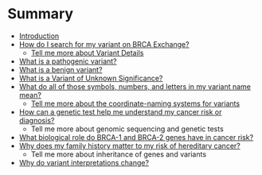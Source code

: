 # Summary

* [Introduction](README.md)
* [How do I search for my variant on BRCA Exchange?](how-do-i-search-for-my-variant-on-brca-exchange.md)
  * [Tell me more about Variant Details](how-do-i-search-for-my-variant-on-brca-exchange/tell-me-more-about-variant-details.md)
* [What is a pathogenic variant?](what-is-a-pathogenic-variant.md)
* [What is a benign variant?](what-is-a-benign-variant.md)
* [What is a Variant of Unknown Significance?](what-is-a-variant-of-unknown-significance.md)
* [What do all of those symbols, numbers, and letters in my variant name mean?](what-do-all-of-those-symbols-numbers-and-letters-in-my-variant-name-mean.md)
  * [Tell me more about the coordinate-naming systems for variants](what-do-all-of-those-symbols-numbers-and-letters-in-my-variant-name-mean/tell-me-more-about-the-coordinate-naming-systems-for-variants.md)
* [How can a genetic test help me understand my cancer risk or diagnosis?](first-question.md)
  * Tell me more about genomic sequencing and genetic tests
* [What biological role do BRCA-1 and BRCA-2 genes have in cancer risk?](second-question.md)
* [Why does my family history matter to my risk of hereditary cancer?](why-does-my-family-history-matter-to-my-risk-of-hereditary-cancer.md)
  * Tell me more about inheritance of genes and variants
* [Why do variant interpretations change?](why-do-variant-interpretations-change.md)

